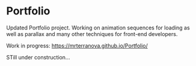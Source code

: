 # Portfolio

Updated Portfolio project. Working on animation sequences for loading as well as parallax and many other techniques for front-end developers. 

Work in progress:
https://mrterranova.github.io/Portfolio/

STill under construction...